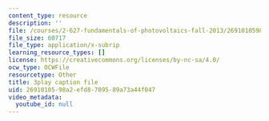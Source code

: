 ```yaml
---
content_type: resource
description: ''
file: /courses/2-627-fundamentals-of-photovoltaics-fall-2013/2691010598a2efd8709589a73a44f047_PLVjevMsQpQ.srt
file_size: 60717
file_type: application/x-subrip
learning_resource_types: []
license: https://creativecommons.org/licenses/by-nc-sa/4.0/
ocw_type: OCWFile
resourcetype: Other
title: 3play caption file
uid: 26910105-98a2-efd8-7095-89a73a44f047
video_metadata:
  youtube_id: null
---
```


